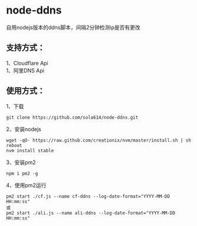 # node-ddns
自用nodejs版本的ddns脚本，间隔2分钟检测ip是否有更改  
## 支持方式：  
1、Cloudflare Api  
1、阿里DNS Api

## 使用方式：
1、下载
```
git clone https://github.com/sola614/node-ddns.git
```
2、安装nodejs
```
wget -qO- https://raw.github.com/creationix/nvm/master/install.sh | sh
reboot
nvm install stable
```
3、安装pm2
```
npm i pm2 -g
```
4、使用pm2运行
```
pm2 start ./cf.js --name cf-ddns --log-date-format="YYYY-MM-DD HH:mm:ss"
或
pm2 start ./ali.js --name ali-ddns --log-date-format="YYYY-MM-DD HH:mm:ss"
```
